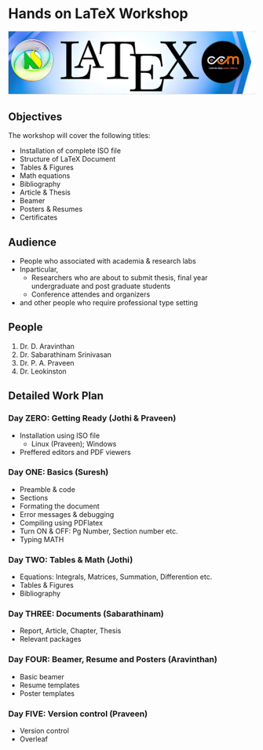 # Hands on LaTeX Workshop

![](latex.png)

## Objectives

The workshop will cover the following titles:

* Installation of complete ISO file
* Structure of LaTeX Document
* Tables & Figures
* Math equations
* Bibliography
* Article & Thesis
* Beamer
* Posters & Resumes
* Certificates

## Audience

* People who associated with academia & research labs
* Inparticular,
  * Researchers who are about to submit thesis, final year undergraduate and post graduate students
  * Conference attendes and organizers
* and other people who require professional type setting

## People

1. Dr. D. Aravinthan
2. Dr. Sabarathinam Srinivasan
3. Dr. P. A. Praveen
4. Dr. Leokinston

## Detailed Work Plan

### Day ZERO: Getting Ready  (Jothi & Praveen)

* Installation using ISO file 
  * Linux (Praveen); Windows
* Preffered editors and PDF viewers

### Day ONE: Basics (Suresh)

* Preamble & code
* Sections
* Formating the document
* Error messages & debugging
* Compiling using PDFlatex
* Turn ON & OFF: Pg Number, Section number etc.
* Typing MATH

### Day TWO: Tables & Math (Jothi)

* Equations: Integrals, Matrices, Summation, Differention etc.
* Tables & Figures
* Bibliography

### Day THREE: Documents (Sabarathinam)

* Report, Article, Chapter, Thesis
* Relevant packages

### Day FOUR: Beamer, Resume and Posters (Aravinthan)

* Basic beamer
* Resume templates
* Poster templates

### Day FIVE: Version control (Praveen)

* Version control
* Overleaf
